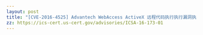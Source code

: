 ```yaml
---
layout: post
title: "[CVE-2016-4525] Advantech WebAccess ActiveX 远程代码执行执行漏洞执行漏洞执行漏洞漏洞"
zz: https://ics-cert.us-cert.gov/advisories/ICSA-16-173-01
---
```

